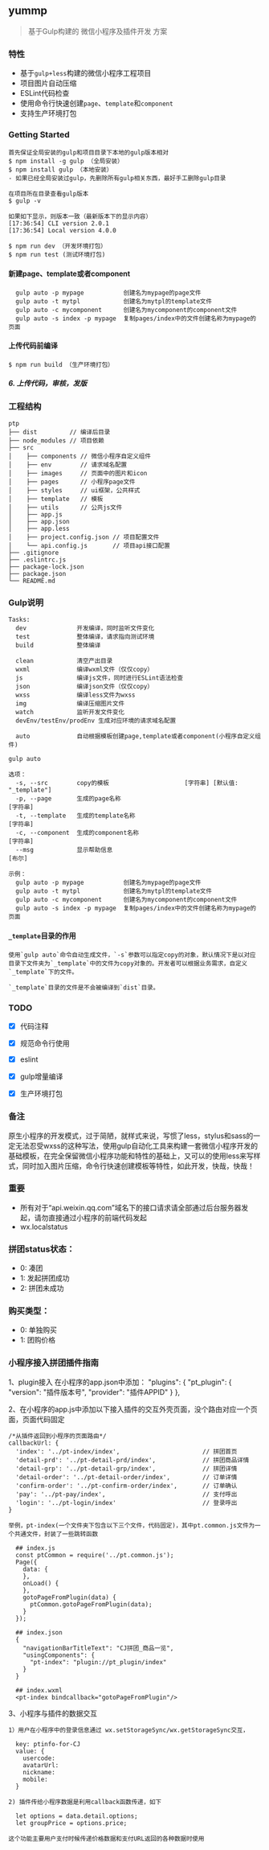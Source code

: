 ## yummp
>基于Gulp构建的 微信小程序及插件开发 方案

### 特性

+ 基于`gulp+less`构建的微信小程序工程项目
+ 项目图片自动压缩
+ ESLint代码检查
+ 使用命令行快速创建`page`、`template`和`component`
+ 支持生产环境打包

### Getting Started

```
首先保证全局安装的gulp和项目目录下本地的gulp版本相对
$ npm install -g gulp （全局安装）
$ npm install gulp （本地安装）
- 如果已经全局安装过gulp，先删除所有gulp相关东西，最好手工删除gulp目录

在项目所在目录查看gulp版本
$ gulp -v

如果如下显示，则版本一致（最新版本下的显示内容）
[17:36:54] CLI version 2.0.1
[17:36:54] Local version 4.0.0

```

```
$ npm run dev （开发环境打包）
$ npm run test (测试环境打包)
```

#### 新建page、template或者component
```
  gulp auto -p mypage           创建名为mypage的page文件
  gulp auto -t mytpl            创建名为mytpl的template文件
  gulp auto -c mycomponent      创建名为mycomponent的component文件
  gulp auto -s index -p mypage  复制pages/index中的文件创建名称为mypage的页面
```
#### 上传代码前编译
```
$ npm run build （生产环境打包）
```
##### 6. 上传代码，审核，发版

### 工程结构
```
ptp
├── dist         // 编译后目录
├── node_modules // 项目依赖
├── src 
│    ├── components // 微信小程序自定义组件
│    ├── env        // 请求域名配置
│    ├── images     // 页面中的图片和icon
│    ├── pages      // 小程序page文件
│    ├── styles     // ui框架，公共样式
│    ├── template   // 模板
│    ├── utils      // 公共js文件
│    ├── app.js
│    ├── app.json
│    ├── app.less
│    ├── project.config.json // 项目配置文件
│    └── api.config.js       // 项目api接口配置
├── .gitignore
├── .eslintrc.js
├── package-lock.json
├── package.json
└── README.md

```

### Gulp说明

```
Tasks:
  dev              开发编译，同时监听文件变化
  test             整体编译，请求指向测试环境
  build            整体编译

  clean            清空产出目录
  wxml             编译wxml文件（仅仅copy）
  js               编译js文件，同时进行ESLint语法检查
  json             编译json文件（仅仅copy）
  wxss             编译less文件为wxss
  img              编译压缩图片文件
  watch            监听开发文件变化
  devEnv/testEnv/prodEnv 生成对应环境的请求域名配置

  auto             自动根据模板创建page,template或者component(小程序自定义组件)

gulp auto 

选项：
  -s, --src        copy的模板                     [字符串] [默认值: "_template"]
  -p, --page       生成的page名称                                       [字符串]
  -t, --template   生成的template名称                                   [字符串]
  -c, --component  生成的component名称                                  [字符串]
  --msg            显示帮助信息                                           [布尔]

示例：
  gulp auto -p mypage           创建名为mypage的page文件
  gulp auto -t mytpl            创建名为mytpl的template文件
  gulp auto -c mycomponent      创建名为mycomponent的component文件
  gulp auto -s index -p mypage  复制pages/index中的文件创建名称为mypage的页面
```

#### `_template`目录的作用
```
使用`gulp auto`命令自动生成文件，`-s`参数可以指定copy的对象，默认情况下是以对应目录下文件夹为`_template`中的文件为copy对象的。开发者可以根据业务需求，自定义`_template`下的文件。

`_template`目录的文件是不会被编译到`dist`目录。
```


### TODO
- [x] 代码注释
- [x] 规范命令行使用
- [x] eslint
- [x] gulp增量编译
- [x] 生产环境打包


### 备注
原生小程序的开发模式，过于简陋，就样式来说，写惯了less，stylus和sass的一定无法忍受wxss的这种写法，使用gulp自动化工具来构建一套微信小程序开发的基础模板，在完全保留微信小程序功能和特性的基础上，又可以的使用less来写样式，同时加入图片压缩，命令行快速创建模板等特性，如此开发，快哉，快哉！

### 重要
- 所有对于“api.weixin.qq.com”域名下的接口请求请全部通过后台服务器发起，请勿直接通过小程序的前端代码发起
- wx.localstatus

### 拼团status状态：
  - 0: 凑团
  - 1: 发起拼团成功
  - 2: 拼团未成功

### 购买类型：
  - 0: 单独购买
  - 1: 团购价格


### 小程序接入拼团插件指南

  1、plugin接入
    在小程序的app.json中添加：
    "plugins": {
      "pt_plugin": {
        "version": "插件版本号",
        "provider": "插件APPID"
      }
    },

  2、在小程序的app.js中添加以下接入插件的交互外壳页面，没个路由对应一个页面，页面代码固定
    
    /*从插件返回到小程序的页面路由*/
    callbackUrl: {
      'index': '../pt-index/index',                       // 拼团首页
      'detail-prd': '../pt-detail-prd/index',             // 拼团商品详情
      'detail-grp': '../pt-detail-grp/index',             // 拼团详情
      'detail-order': '../pt-detail-order/index',         // 订单详情
      'confirm-order': '../pt-confirm-order/index',       // 订单确认
      'pay': '../pt-pay/index',                           // 支付呼出
      'login': '../pt-login/index'                        // 登录呼出
    }

    举例，pt-index(一个文件夹下包含以下三个文件，代码固定)，其中pt.common.js文件为一个共通文件，封装了一些跳转函数

      ## index.js
      const ptCommon = require('../pt.common.js');
      Page({
        data: {
        },
        onLoad() {
        },
        gotoPageFromPlugin(data) {
          ptCommon.gotoPageFromPlugin(data);
        }
      });

      ## index.json
      {
        "navigationBarTitleText": "CJ拼团_商品一览",
        "usingComponents": {
          "pt-index": "plugin://pt_plugin/index"
        }
      }

      ## index.wxml
      <pt-index bindcallback="gotoPageFromPlugin"/>

  3、小程序与插件的数据交互

    1）用户在小程序中的登录信息通过 wx.setStorageSync/wx.getStorageSync交互，

      key: ptinfo-for-CJ
      value: {
        usercode:
        avatarUrl:
        nickname:
        mobile:
      }
    
    2) 插件传给小程序数据是利用callback函数传递，如下

      let options = data.detail.options;
      let groupPrice = options.price;
    
    这个功能主要用户支付时候传递价格数据和支付URL返回的各种数据时使用



